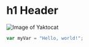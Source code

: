 # h1 Header
![Image of Yaktocat](https://octodex.github.com/images/yaktocat.png)
``` javascript
var myVar = "Hello, world!";
```

